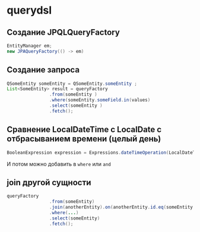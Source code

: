 # querydsl
## Создание JPQLQueryFactory
```java
EntityManager em;
new JPAQueryFactory(() -> em)
```

## Создание запроса
```java
QSomeEntity someEntity = QSomeEntity.someEntity ;
List<SomeEntity> result = queryFactory
                .from(someEntity )
                .where(someEntity.someField.in(values)
                .select(someEntity )
                .fetch();
```

## Сравнение LocalDateTime с LocalDate с отбрасыванием времени (целый день)
```java
BooleanExpression expression = Expressions.dateTimeOperation(LocalDateTime.class, Ops.DateTimeOps.DATE, someEntity.dateEnd).eq(dateToCompare.atStartOfDay());
```
И потом можно добавить в `where` или `and`

## join другой сущности
```java
queryFactory
                .from(someEntity)
                .join(anotherEntity).on(anotherEntity.id.eq(someEntity.anotherEntityId))
                .where(...)
                .select(someEntity)
                .fetch();
```